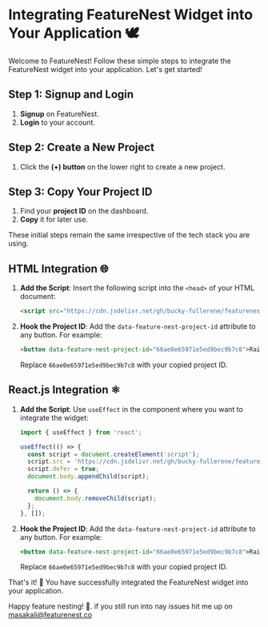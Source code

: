 # Integrating FeatureNest Widget into Your Application 🕊️

Welcome to FeatureNest! Follow these simple steps to integrate the FeatureNest widget into your application. Let's get started!

## Step 1: Signup and Login
1. **Signup** on FeatureNest.
2. **Login** to your account.

## Step 2: Create a New Project
1. Click the **(+) button** on the lower right to create a new project.

## Step 3: Copy Your Project ID
1. Find your **project ID** on the dashboard.
2. **Copy** it for later use.

These initial steps remain the same irrespective of the tech stack you are using.

## HTML Integration 🌐

1. **Add the Script**: Insert the following script into the `<head>` of your HTML document:

    ```html
    <script src="https://cdn.jsdelivr.net/gh/bucky-fullerene/featurenest-widget-pub@prod/featurenest.js"></script>
    ```

2. **Hook the Project ID**: Add the `data-feature-nest-project-id` attribute to any button. For example:

    ```html
    <button data-feature-nest-project-id="66ae0e65971e5ed9bec9b7c8">Raise a FR</button>
    ```

   Replace `66ae0e65971e5ed9bec9b7c8` with your copied project ID.

## React.js Integration ⚛️

1. **Add the Script**: Use `useEffect` in the component where you want to integrate the widget:

    ```jsx
    import { useEffect } from 'react';

    useEffect(() => {
      const script = document.createElement('script');
      script.src = 'https://cdn.jsdelivr.net/gh/bucky-fullerene/featurenest-widget-pub@non-prod/featurenest.js';
      script.defer = true;
      document.body.appendChild(script);

      return () => {
        document.body.removeChild(script);
      };
    }, []);
    ```

2. **Hook the Project ID**: Add the `data-feature-nest-project-id` attribute to any button. For example:

    ```jsx
    <button data-feature-nest-project-id="66ae0e65971e5ed9bec9b7c8">Raise a FR</button>
    ```

   Replace `66ae0e65971e5ed9bec9b7c8` with your copied project ID.

That's it! 🎉 You have successfully integrated the FeatureNest widget into your application.

Happy feature nesting! 🚀. if you still run into nay issues hit me up on masakali@featurenest.co
